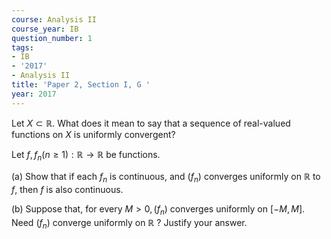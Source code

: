 ```yaml
---
course: Analysis II
course_year: IB
question_number: 1
tags:
- IB
- '2017'
- Analysis II
title: 'Paper 2, Section I, G '
year: 2017
---
```




Let $X \subset \mathbb{R}$. What does it mean to say that a sequence of real-valued functions on $X$ is uniformly convergent?

Let $f, f_{n}(n \geqslant 1): \mathbb{R} \rightarrow \mathbb{R}$ be functions.

(a) Show that if each $f_{n}$ is continuous, and $\left(f_{n}\right)$ converges uniformly on $\mathbb{R}$ to $f$, then $f$ is also continuous.

(b) Suppose that, for every $M>0,\left(f_{n}\right)$ converges uniformly on $[-M, M]$. Need $\left(f_{n}\right)$ converge uniformly on $\mathbb{R}$ ? Justify your answer.